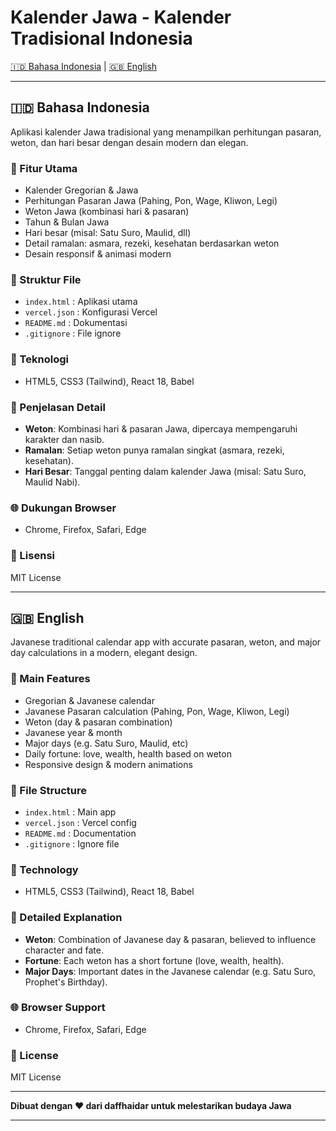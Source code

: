 # Kalender Jawa - Kalender Tradisional Indonesia

[🇮🇩 Bahasa Indonesia](#bahasa-indonesia) | [🇬🇧 English](#english)

---

## 🇮🇩 Bahasa Indonesia

Aplikasi kalender Jawa tradisional yang menampilkan perhitungan pasaran, weton, dan hari besar dengan desain modern dan elegan.

### 🌟 Fitur Utama

- Kalender Gregorian & Jawa
- Perhitungan Pasaran Jawa (Pahing, Pon, Wage, Kliwon, Legi)
- Weton Jawa (kombinasi hari & pasaran)
- Tahun & Bulan Jawa
- Hari besar (misal: Satu Suro, Maulid, dll)
- Detail ramalan: asmara, rezeki, kesehatan berdasarkan weton
- Desain responsif & animasi modern

### 📁 Struktur File

- `index.html` : Aplikasi utama
- `vercel.json` : Konfigurasi Vercel
- `README.md` : Dokumentasi
- `.gitignore` : File ignore

### 🔧 Teknologi

- HTML5, CSS3 (Tailwind), React 18, Babel

### 🎯 Penjelasan Detail

- **Weton**: Kombinasi hari & pasaran Jawa, dipercaya mempengaruhi karakter dan nasib.
- **Ramalan**: Setiap weton punya ramalan singkat (asmara, rezeki, kesehatan).
- **Hari Besar**: Tanggal penting dalam kalender Jawa (misal: Satu Suro, Maulid Nabi).

### 🌐 Dukungan Browser

- Chrome, Firefox, Safari, Edge

### 📄 Lisensi

MIT License

---

## 🇬🇧 English

Javanese traditional calendar app with accurate pasaran, weton, and major day calculations in a modern, elegant design.

### 🌟 Main Features

- Gregorian & Javanese calendar
- Javanese Pasaran calculation (Pahing, Pon, Wage, Kliwon, Legi)
- Weton (day & pasaran combination)
- Javanese year & month
- Major days (e.g. Satu Suro, Maulid, etc)
- Daily fortune: love, wealth, health based on weton
- Responsive design & modern animations

### 📁 File Structure

- `index.html` : Main app
- `vercel.json` : Vercel config
- `README.md` : Documentation
- `.gitignore` : Ignore file

### 🔧 Technology

- HTML5, CSS3 (Tailwind), React 18, Babel

### 🎯 Detailed Explanation

- **Weton**: Combination of Javanese day & pasaran, believed to influence character and fate.
- **Fortune**: Each weton has a short fortune (love, wealth, health).
- **Major Days**: Important dates in the Javanese calendar (e.g. Satu Suro, Prophet's Birthday).

### 🌐 Browser Support

- Chrome, Firefox, Safari, Edge

### 📄 License

MIT License

---

**Dibuat dengan ❤️ dari daffhaidar untuk melestarikan budaya Jawa**

---

# <a name="bahasa-indonesia"></a>

# <a name="english"></a>
